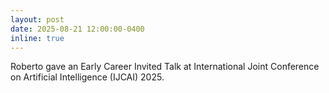 ```yaml
---
layout: post
date: 2025-08-21 12:00:00-0400
inline: true
---
```


Roberto gave an Early Career Invited Talk at International Joint Conference on Artificial Intelligence (IJCAI) 2025.
